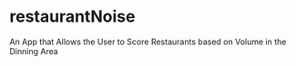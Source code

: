 # restaurantNoise
An App that Allows the User to Score Restaurants based on Volume in the Dinning Area
